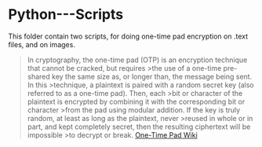 # Python---Scripts
This folder contain two scripts, for doing one-time pad encryption on .text files, and on images.

>In cryptography, the one-time pad (OTP) is an encryption technique that cannot be cracked, but requires >the use of a one-time pre-shared key the same size as, or longer than, the message being sent. In this >technique, a plaintext is paired with a random secret key (also referred to as a one-time pad). Then, each >bit or character of the plaintext is encrypted by combining it with the corresponding bit or character >from the pad using modular addition. If the key is truly random, at least as long as the plaintext, never >reused in whole or in part, and kept completely secret, then the resulting ciphertext will be impossible >to decrypt or break.
[One-Time Pad Wiki](https://en.wikipedia.org/wiki/One-time_pad)